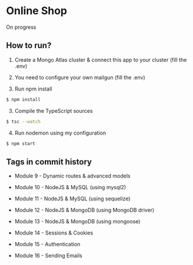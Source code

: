 # Online Shop

On progress

## How to run?

1. Create a Mongo Atlas cluster & connect this app to your cluster (fill the .env)

2. You need to configure your own mailgun (fill the .env)

2. Run npm install

```bash 
$ npm install
```

3. Compile the TypeScript sources

```bash 
$ tsc --watch
```

4. Run nodemon using my configuration

```bash 
$ npm start
```

## Tags in commit history

- Module 9 - Dynamic routes & advanced models

- Module 10 - NodeJS & MySQL (using mysql2)

- Module 11 - NodeJS & MySQL (using sequelize)

- Module 12 - NodeJS & MongoDB (using MongoDB driver)

- Module 13 - NodeJS & MongoDB (using mongoose)

- Module 14 - Sessions & Cookies

- Module 15 - Authentication

- Module 16 - Sending Emails